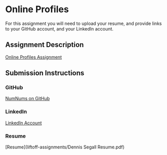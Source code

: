 # Online Profiles
For this assignment you will need to upload your resume, and provide links to your GitHub account, and your LinkedIn account.

## Assignment Description
[Online Profiles Assignment](https://education.launchcode.org/liftoff/assignments/online-profiles/)

## Submission Instructions
 
### GitHub
[NumNums on GitHub](https://github.com/dbob23/NumNums)
 
### LinkedIn
[LinkedIn Account](https://www.linkedin.com/in/dennis-segall-db23)

### Resume
[Resume](liftoff-assignments/Dennis Segall Resume.pdf)